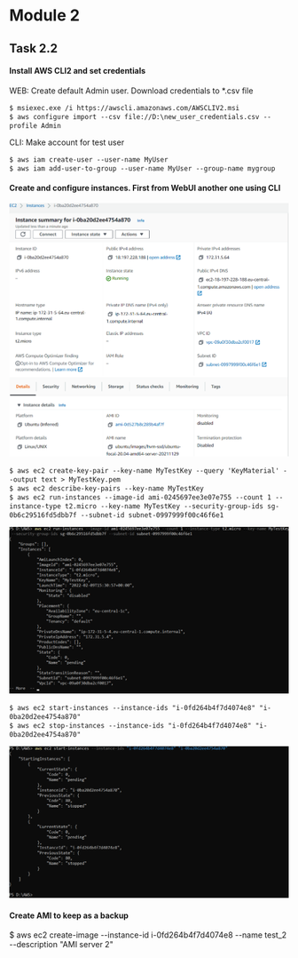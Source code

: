 # Module 2
## Task 2.2
#### Install AWS CLI2 and set credentials
WEB: Create default Admin user. Download credentials to *.csv file
```
$ msiexec.exe /i https://awscli.amazonaws.com/AWSCLIV2.msi
$ aws configure import --csv file://D:\new_user_credentials.csv --profile Admin
```
CLI: Make account for test user
```
$ aws iam create-user --user-name MyUser
$ aws iam add-user-to-group --user-name MyUser --group-name mygroup
```
#### Create and configure instances. First from WebUI another one using CLI 
![ec2_1 started](images/Screenshot0_m2_2.png)
```
$ aws ec2 create-key-pair --key-name MyTestKey --query 'KeyMaterial' --output text > MyTestKey.pem
$ aws ec2 describe-key-pairs --key-name MyTestKey
$ aws ec2 run-instances --image-id ami-0245697ee3e07e755 --count 1 --instance-type t2.micro --key-name MyTestKey --security-group-ids sg-0b6c29516fd5dbb7f --subnet-id subnet-0997999f00c46f6e1
```
![ec2_2 started](images/Screenshot1_m2_2.png)

```
$ aws ec2 start-instances --instance-ids "i-0fd264b4f7d4074e8" "i-0ba20d2ee4754a870"
$ aws ec2 stop-instances --instance-ids "i-0fd264b4f7d4074e8" "i-0ba20d2ee4754a870"
```
![ec2 started](images/Screenshot2_m2_2.png)

#### Create AMI to keep as a backup
$ aws ec2 create-image --instance-id i-0fd264b4f7d4074e8 --name test_2 --description "AMI server 2"

